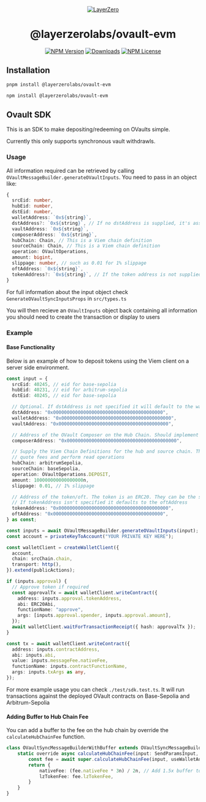<p align="center">
  <a href="https://layerzero.network">
    <img alt="LayerZero" style="max-width: 500px" src="https://d3a2dpnnrypp5h.cloudfront.net/bridge-app/lz.png"/>
  </a>
</p>

<h1 align="center">@layerzerolabs/ovault-evm</h1>

<!-- The badges section -->
<p align="center">
  <!-- Shields.io NPM published package version -->
  <a href="https://www.npmjs.com/package/@layerzerolabs/ovault-evm"><img alt="NPM Version" src="https://img.shields.io/npm/v/@layerzerolabs/ovault-evm"/></a>
  <!-- Shields.io NPM downloads -->
  <a href="https://www.npmjs.com/package/@layerzerolabs/ovault-evm"><img alt="Downloads" src="https://img.shields.io/npm/dm/@layerzerolabs/ovault-evm"/></a>
  <!-- Shields.io license badge -->
  <a href="https://www.npmjs.com/package/@layerzerolabs/ovault-evm"><img alt="NPM License" src="https://img.shields.io/npm/l/@layerzerolabs/ovault-evm"/></a>
</p>

## Installation

```bash
pnpm install @layerzerolabs/ovault-evm
```

```bash
npm install @layerzerolabs/ovault-evm
```

## Ovault SDK

This is an SDK to make depositing/redeeming on OVaults simple.

Currently this only supports synchronous vault withdrawls.

### Usage

All information required can be retrieved by calling `OVaultMessageBuilder.generateOVaultInputs`. You need to pass in an object like:

```typescript
{
  srcEid: number,
  hubEid: number,
  dstEid: number,
  walletAddress: `0x${string}`,
  dstAddress?: `0x${string}`, // If no dstAddress is supplied, it's assumed to be the same as the source wallet address
  vaultAddress: `0x${string}`,
  composerAddress: `0x${string}`,
  hubChain: Chain, // This is a Viem chain definition
  sourceChain: Chain, // This is a Viem chain definition
  operation: OVaultOperations,
  amount: bigint,
  slippage: number, // such as 0.01 for 1% slippage
  oftAddress: `0x${string}`,
  tokenAddress?: `0x${string}`, // If the token address is not supplied, its assumed the OFT and the token are the same
}
```

For full information about the input object check `GenerateOVaultSyncInputsProps` in `src/types.ts`

You will then recieve an `OVaultInputs` object back containing all information you should need to create the transaction or display to users

### Example

#### Base Functionality

Below is an example of how to deposit tokens using the Viem client on a server side environment.

```typescript
const input = {
  srcEid: 40245, // eid for base-sepolia
  hubEid: 40231, // eid for arbitrum-sepolia
  dstEid: 40245, // eid for base-sepolia

  // Optional. If dstAddress is not specified it will default to the walletAddress on the dst chain
  dstAddress: "0x0000000000000000000000000000000000000000",
  walletAddress: "0x0000000000000000000000000000000000000000",
  vaultAddress: "0x0000000000000000000000000000000000000000",

  // Address of the OVault Composer on the Hub Chain. Should implement IVaultComposerSync
  composerAddress: "0x0000000000000000000000000000000000000000",

  // Supply the Viem Chain Definitions for the hub and source chain. This is so the sdk can
  // quote fees and perform read operations
  hubChain: arbitrumSepolia,
  sourceChain: baseSepolia,
  operation: OVaultOperations.DEPOSIT,
  amount: 100000000000000000n,
  slippage: 0.01, // 1% slippage

  // Address of the token/oft. The token is an ERC20. They can be the same address.
  // If tokenAddress isn't specified it defaults to the oftAddress
  tokenAddress: "0x0000000000000000000000000000000000000000",
  oftAddress: "0x0000000000000000000000000000000000000000",
} as const;

const inputs = await OVaultMessageBuilder.generateOVaultInputs(input);
const account = privateKeyToAccount("YOUR PRIVATE KEY HERE");

const walletClient = createWalletClient({
  account,
  chain: srcChain.chain,
  transport: http(),
}).extend(publicActions);

if (inputs.approval) {
  // Approve token if required
  const approvalTx = await walletClient.writeContract({
    address: inputs.approval.tokenAddress,
    abi: ERC20Abi,
    functionName: "approve",
    args: [inputs.approval.spender, inputs.approval.amount],
  });
  await walletClient.waitForTransactionReceipt({ hash: approvalTx });
}

const tx = await walletClient.writeContract({
  address: inputs.contractAddress,
  abi: inputs.abi,
  value: inputs.messageFee.nativeFee,
  functionName: inputs.contractFunctionName,
  args: inputs.txArgs as any,
});
```

For more example usage you can check `./test/sdk.test.ts`. It will run transactions against the deployed OVault contracts
on Base-Sepolia and Arbitrum-Sepolia

#### Adding Buffer to Hub Chain Fee
You can add a buffer to the fee on the hub chain by override the `calculateHubChainFee` function.

```typescript
class OVaultSyncMessageBuilderWithBuffer extends OVaultSyncMessageBuilder {
    static override async calculateHubChainFee(input: SendParamsInput, useWalletAddress = true) {
        const fee = await super.calculateHubChainFee(input, useWalletAddress)
        return {
            nativeFee: (fee.nativeFee * 3n) / 2n, // Add 1.5x buffer to the fee
            lzTokenFee: fee.lzTokenFee,
        }
    }
}
```